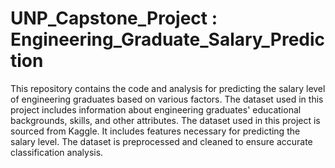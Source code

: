 # UNP_Capstone_Project : Engineering_Graduate_Salary_Prediction

This repository contains the code and analysis for predicting the salary level of engineering graduates based on various factors. The dataset used in this project includes information about engineering graduates' educational backgrounds, skills, and other attributes. The dataset used in this project is sourced from Kaggle. It includes features necessary for predicting the salary level. The dataset is preprocessed and cleaned to ensure accurate classification analysis.
